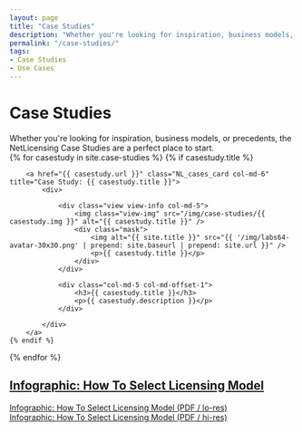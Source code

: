 ```yaml
---
layout: page
title: "Case Studies"
description: "Whether you're looking for inspiration, business models, or precedents, the NetLicensing Case Studies are a perfect place to start."
permalink: "/case-studies/"
tags:
- Case Studies
- Use Cases
---
```

<div class="row NL_banner">
    <div class="col-md-6 col-md-offset-3 NL_about_page">
        <h1>Case Studies</h1>
        <span>Whether you're looking for inspiration, business models, or precedents, the NetLicensing Case Studies are a perfect place to start.</span>
    </div>
</div>

<div class="NL_block row">
{% for casestudy in site.case-studies %}
    {% if casestudy.title %}
    
        <a href="{{ casestudy.url }}" class="NL_cases_card col-md-6" title="Case Study: {{ casestudy.title }}">
            <div>

                <div class="view view-info col-md-5">
                    <img class="view-img" src="/img/case-studies/{{ casestudy.img }}" alt="{{ casestudy.title }}" />
                    <div class="mask">
                        <img alt="{{ site.title }}" src="{{ '/img/labs64-avatar-30x30.png' | prepend: site.baseurl | prepend: site.url }}" />
                        <p>{{ casestudy.title }}</p>
                    </div>
                </div>

                <div class="col-md-5 col-md-offset-1">
                    <h3>{{ casestudy.title }}</h3>
                    <p>{{ casestudy.description }}</p>
                </div>

            </div>
        </a>
    {% endif %}
{% endfor %}
</div>

<div class="row NL_infographic">
    <div class="col-md-12 NL_container">
        <div class="col-md-6 col-md-offset-3 NL_container_text">
            <a href="/resources/how-to-select-licensing-model-infographic-netlicensing.png" title="Infographic: How To Select Licensing Model">
              <h2>Infographic: How To Select Licensing Model</h2>
            </a>
            <p>
              <a href="/resources/how-to-select-licensing-model-infographic-netlicensing_lo.pdf" title="Infographic: How To Select Licensing Model (low)">Infographic: How To Select Licensing Model (PDF / lo-res)</a>
              <br/>
              <a href="/resources/how-to-select-licensing-model-infographic-netlicensing_hi.pdf" title="Infographic: How To Select Licensing Model (high)">Infographic: How To Select Licensing Model (PDF / hi-res)</a>
            </p>
        </div>
    </div>
</div>

<!--
<div class="NL_block row">
    <div class="col-md-4">
        <img alt="Infographic: How To Select Licensing Model" title="Infographic: How To Select Licensing Model"
             src="/img/case-studies/how-to-select-licensing-model-infographic-netlicensing-icon.png" style="width: 350px;padding-left:20px;"/>
    </div>
    <div class="col-md-8">
        <a href="/resources/how-to-select-licensing-model-infographic-netlicensing.png" title="Infographic: How To Select Licensing Model">
          <h2>Infographic: How To Select Licensing Model</h2>
        </a>
        <p>
          <a href="/resources/how-to-select-licensing-model-infographic-netlicensing_lo.pdf" title="Infographic: How To Select Licensing Model (low)">Infographic: How To Select Licensing Model (PDF / lo-res)</a>
          <br/>
          <a href="/resources/how-to-select-licensing-model-infographic-netlicensing_hi.pdf" title="Infographic: How To Select Licensing Model (high)">Infographic: How To Select Licensing Model (PDF / hi-res)</a>
        </p>
    </div>
</div>

<div class="row">
    <div class="col-md-12 NL_form_light NL_block">
        <div class="col-md-8 col-md-offset-2 NL_form_light_text">
            <h2>Submit a Case Study</h2>
            <span>Get your project listed on the NetLicensing website.</span>

            <form action="//formspree.io/{{ site.email }}" method="POST" name="sentMessage" id="contactForm"
                  novalidate>
                <input type="hidden" name="_next" value="/case-studies/"/>
                <input type="hidden" name="_subject" value="NetLicensing Case Study Submission">
                <input type="text" name="_gotcha" style="display:none"/>

                <div class="form-group">
                    <input type="text" name="case-study" class="form-control" placeholder="A one-line case study description"
                           id="case-study"
                           data-validation-required-message="Please enter a case study description.">

                    <textarea rows="3" name="summary" class="form-control" placeholder="A summary of the case study"
                              id="summary"
                              data-validation-required-message="Please enter a summary of the case study."></textarea>

                    <button type="submit" class="NL_button button_main NL_banner_btn">
                        <i class="fa fa-paper-plane"></i>Send
                    </button>
                </div>
            </form>
        </div>
    </div>
</div>-->
